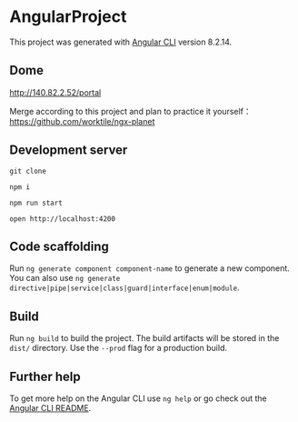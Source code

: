 # AngularProject

This project was generated with [Angular CLI](https://github.com/angular/angular-cli) version 8.2.14.

## Dome
http://140.82.2.52/portal

Merge according to this project and plan to practice it yourself：
https://github.com/worktile/ngx-planet

## Development server

`git clone`

`npm i`

`npm run start`

`open http://localhost:4200 `

## Code scaffolding

Run `ng generate component component-name` to generate a new component. You can also use `ng generate directive|pipe|service|class|guard|interface|enum|module`.

## Build

Run `ng build` to build the project. The build artifacts will be stored in the `dist/` directory. Use the `--prod` flag for a production build.

## Further help

To get more help on the Angular CLI use `ng help` or go check out the [Angular CLI README](https://github.com/angular/angular-cli/blob/master/README.md).
